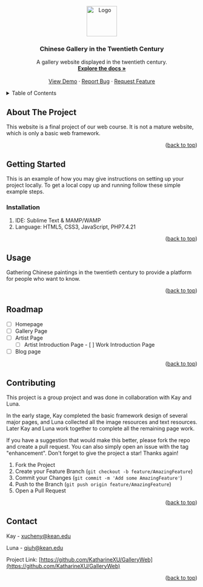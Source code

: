 <div id="top"></div>

<!-- PROJECT LOGO -->
<br />
<div align="center">
  <a href="https://github.com/github_username/repo_name">
    <img src="https://tva1.sinaimg.cn/large/e6c9d24ely1h28acinrdaj20u00u0wfb.jpg" alt="Logo" width="80" height="80">
  </a>

<h3 align="center">Chinese Gallery in the Twentieth Century</h3>

  <p align="center">
    A gallery website displayed in the twentieth century.
    <br />
    <a href="https://github.com/KatharineXU/GalleryWeb"><strong>Explore the docs »</strong></a>
    <br />
    <br />
    <a href="https://github.com/KatharineXU/GalleryWeb">View Demo</a>
    ·
    <a href="https://github.com/KatharineXU/GalleryWeb/issues">Report Bug</a>
    ·
    <a href="https://github.com/KatharineXU/GalleryWeb/issues">Request Feature</a>
  </p>
</div>



<!-- TABLE OF CONTENTS -->
<details>
  <summary>Table of Contents</summary>
  <ol>
    <li>
      <a href="#about-the-project">About The Project</a>
    </li>
    <li>
      <a href="#getting-started">Getting Started</a>
      <ul>
        <li><a href="#prerequisites">Prerequisites</a></li>
        <li><a href="#installation">Installation</a></li>
      </ul>
    </li>
    <li><a href="#usage">Usage</a></li>
    <li><a href="#roadmap">Roadmap</a></li>
    <li><a href="#contributing">Contributing</a></li>
    <li><a href="#contact">Contact</a></li>
    <li><a href="#acknowledgments">Acknowledgments</a></li>
  </ol>
</details>



<!-- ABOUT THE PROJECT -->
## About The Project

This website is a final project of our web course. It is not a mature website, which is only a basic web framework.

<p align="right">(<a href="#top">back to top</a>)</p>



<!-- GETTING STARTED -->
## Getting Started

This is an example of how you may give instructions on setting up your project locally.
To get a local copy up and running follow these simple example steps.


### Installation

1. IDE: Sublime Text & MAMP/WAMP
2. Language: HTML5, CSS3, JavaScript, PHP7.4.21

<p align="right">(<a href="#top">back to top</a>)</p>



<!-- USAGE EXAMPLES -->
## Usage

Gathering Chinese paintings in the twentieth century to provide a platform for people who want to know.

<p align="right">(<a href="#top">back to top</a>)</p>



<!-- ROADMAP -->
## Roadmap

- [ ] Homepage
- [ ] Gallery Page
- [ ] Artist Page
    - [ ] Artist Introduction Page
          - [ ]  Work Introduction Page
- [ ]  Blog page

<p align="right">(<a href="#top">back to top</a>)</p>



<!-- CONTRIBUTING -->
## Contributing

This project is a group project and was done in collaboration with Kay and Luna.

In the early stage, Kay completed the basic framework design of several major pages, and Luna collected all the image resources and text resources. Later Kay and Luna work together to complete all the remaining page work.

If you have a suggestion that would make this better, please fork the repo and create a pull request. You can also simply open an issue with the tag "enhancement".
Don't forget to give the project a star! Thanks again!

1. Fork the Project
2. Create your Feature Branch (`git checkout -b feature/AmazingFeature`)
3. Commit your Changes (`git commit -m 'Add some AmazingFeature'`)
4. Push to the Branch (`git push origin feature/AmazingFeature`)
5. Open a Pull Request

<p align="right">(<a href="#top">back to top</a>)</p>




<!-- CONTACT -->
## Contact

Kay - xucheny@kean.edu

Luna - qiuh@kean.edu

Project Link: [https://github.com/KatharineXU/GalleryWeb](https://github.com/KatharineXU/GalleryWeb)

<p align="right">(<a href="#top">back to top</a>)</p>

